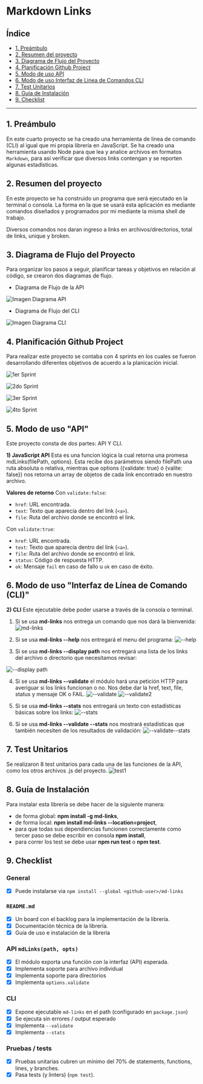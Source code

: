 # Markdown Links

## Índice

* [1. Preámbulo](#1-preámbulo)
* [2. Resumen del proyecto](#2-resumen-del-proyecto)
* [3. Diagrama de Flujo del Proyecto](#3-diagrama-de-flujo-del-proyecto)
* [4. Planificación Github Project](#4-planificación-github-project)
* [5. Modo de uso API](#5-Modo-de-uso-API)
* [6. Modo de uso Interfaz de Linea de Comandos CLI](#5-Modo-de-uso-interfaz-de-línea-de-comandos-CLI)
* [7. Test Unitarios](#6-test-unitarios)
* [8. Guía de Instalación](#7-guía-de-instalación)
* [9. Checklist](#8-checklist)

***

## 1. Preámbulo

En este cuarto proyecto se ha creado una herramienta de línea de comando (CLI) al igual que mi propia librería en JavaScript. Se ha creado una herramienta usando Node para que lea y analice archivos en formatos `Markdown`, para así verificar que diversos links contengan y se reporten algunas estadísticas. 

## 2. Resumen del proyecto

En este proyecto se ha construido un programa que será ejecutado en la terminal o consola. La forma en la que se usará esta aplicación es mediante comandos diseñados y programados por mí mediante la misma shell de trabajo. 

Diversos comandos nos daran ingreso a links en archivos/directorios, total de links, unique y broken.

## 3. Diagrama de Flujo del Proyecto

Para organizar los pasos a seguir, planificar tareas y objetivos en relación al código, se crearon dos diagramas de flujo.

- Diagrama de Flujo de la API

![Imagen Diagrama API](./Diagramas/color%20Diagramas%20de%20flujo%20MD-LINKS%20-%20API%20Js.png)

- Diagrama de Flujo del CLI

![Imagen Diagrama CLI](./Diagramas/color%20Diagramas%20de%20flujo%20MD-LINKS%20-%20CLI%20L%C3%ADnea%20Interfaz%20de%20Comandos.png)

## 4. Planificación Github Project

Para realizar este proyecto se contaba con 4 sprints en los cuales se fueron desarrollando diferentes objetivos de acuerdo a la planicación inicial. 

![1er Sprint](./Planning/sprint1.png)

![2do Sprint](./Planning/sprint2.png)

![3er Sprint](./Planning/sprint3.png)

![4to Sprint](./Planning/sprint4.png)

## 5. Modo de uso "API"

Este proyecto consta de dos partes: API Y CLI.

**1) JavaScript API**
Esta es una funcion lógica la cual retorna una promesa mdLinks(filePath, options). Esta recibe dos parámetros siendo filePath una ruta absoluta o relativa, mientras que options ({validate: true} ó {valite: false}) nos retorna un array de objetos de cada link encontrado en nuestro archivo. 

**Valores de retorno**
Con `validate:false`:

* `href`: URL encontrada.
* `text`: Texto que aparecía dentro del link (`<a>`).
* `file`: Ruta del archivo donde se encontró el link.

Con `validate:true`:

* `href`: URL encontrada.
* `text`: Texto que aparecía dentro del link (`<a>`).
* `file`: Ruta del archivo donde se encontró el link.
* `status`: Código de respuesta HTTP.
* `ok`: Mensaje `fail` en caso de fallo u `ok` en caso de éxito.

## 6. Modo de uso "Interfaz de Línea de Comando (CLI)"

**2) CLI**
Este ejecutable debe poder usarse a través de la consola o terminal. 

1. Si se usa **md-links** nos entrega un comando que nos dará la bienvenida:
![md-links](./terminal/1md-links.png)

2. Si se usa **md-links --help** nos entregará el menu del programa:
![--help](./terminal/2--help.png)

3. Si se usa **md-links <path> --display path** nos entregará una lista de los links del archivo o directorio que necesitamos revisar:
  
![--display path](./terminal/3--display.png)

4. Si se usa **md-links <path> --validate** el módulo hará una petición HTTP para averiguar si los links funcionan o no. Nos debe dar la href, text, file, status y mensaje OK o FAIL. 
![--validate](./terminal/4--validate.png)
![--validate2](./terminal/4.1--validate.png)

5. Si se usa **md-links <path> --stats** nos entregará un texto con estadísticas básicas sobre los links:
![--stats](./terminal/5--stats.png)

6. Si se usa **md-links <path> --validate --stats** nos mostrará estadísticas que también necesiten de los resultados de validación:
![--validate--stats](./terminal/6--validate--stats.png)

## 7. Test Unitarios

Se realizaron 8 test unitarios para cada una de las funciones de la API, como los otros archivos .js del proyecto.
![test1](./terminal/7test.png)

## 8. Guía de Instalación

Para instalar esta librería se debe hacer de la siguiente manera: 

- de forma global: **npm install -g md-links**,
- de forma local: **npm install md-links --location=project**,
- para que todas sus dependiencias funcionen correctamente como tercer paso se debe escribir en consola **npm install**,
- para correr los test se debe usar **npm run test** o **npm test**.

## 9. Checklist

### General

* [x] Puede instalarse via `npm install --global <github-user>/md-links`

### `README.md`

* [x] Un board con el backlog para la implementación de la librería.
* [x] Documentación técnica de la librería.
* [x] Guía de uso e instalación de la librería

### API `mdLinks(path, opts)`

* [x] El módulo exporta una función con la interfaz (API) esperada.
* [x] Implementa soporte para archivo individual
* [x] Implementa soporte para directorios
* [x] Implementa `options.validate`

### CLI

* [x] Expone ejecutable `md-links` en el path (configurado en `package.json`)
* [x] Se ejecuta sin errores / output esperado
* [x] Implementa `--validate`
* [x] Implementa `--stats`

### Pruebas / tests

* [x] Pruebas unitarias cubren un mínimo del 70% de statements, functions,
  lines, y branches.
* [x] Pasa tests (y linters) (`npm test`).
